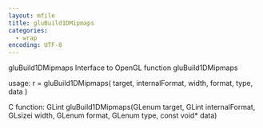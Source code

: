 ```yaml
---
layout: mfile
title: gluBuild1DMipmaps
categories:
  - wrap
encoding: UTF-8
---
```


gluBuild1DMipmaps  Interface to OpenGL function gluBuild1DMipmaps

usage:  r = gluBuild1DMipmaps( target, internalFormat, width, format, type, data )

C function:  GLint gluBuild1DMipmaps(GLenum target, GLint internalFormat, GLsizei width, GLenum format, GLenum type, const void\* data)